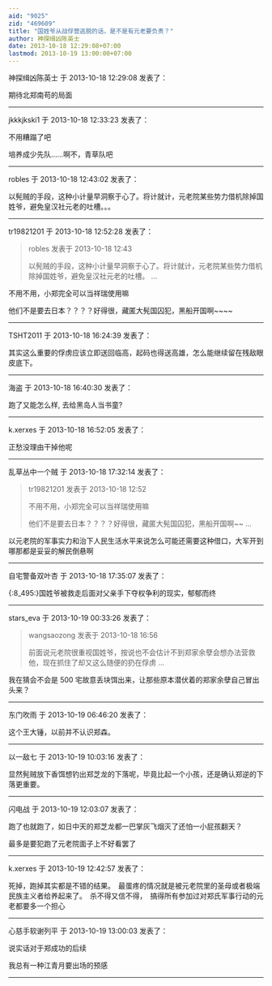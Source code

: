 ```yaml
---
aid: "9025"
zid: "469609"
title: "国姓爷从战俘营逃脱的话，是不是有元老要负责？"
author: 神探缉凶陈英士
date: 2013-10-18 12:29:08+07:00
lastmod: 2013-10-19 13:00:00+07:00
---
```


神探缉凶陈英士 于 2013-10-18 12:29:08 发表了：

期待北郑南苟的局面

---

jkkkjkski1 于 2013-10-18 12:33:23 发表了：

不用糟蹋了吧

培养成少先队……啊不，青草队吧

---

robles 于 2013-10-18 12:43:02 发表了：

以髡贼的手段，这种小计量早洞察于心了。将计就计，元老院某些势力借机除掉国姓爷，避免皇汉社元老的吐槽。。。

---

tr19821201 于 2013-10-18 12:52:28 发表了：

> robles 发表于 2013-10-18 12:43
>
> 以髡贼的手段，这种小计量早洞察于心了。将计就计，元老院某些势力借机除掉国姓爷，避免皇汉社元老的吐槽。 ...

不用不用，小郑完全可以当祥瑞使用嘛

他们不是要去日本？？？？好得很，藏匿大髡国囚犯，黑船开国啊~~~~

---

TSHT2011 于 2013-10-18 16:24:39 发表了：

其实这么重要的俘虏应该立即送回临高，起码也得送高雄，怎么能继续留在残敌眼皮底下。

---

海盗 于 2013-10-18 16:40:30 发表了：

跑了又能怎么样, 去给黑岛人当书童?

---

k.xerxes 于 2013-10-18 16:52:05 发表了：

正愁没理由干掉他呢

---

乱草丛中一个贼 于 2013-10-18 17:32:14 发表了：

> tr19821201 发表于 2013-10-18 12:52
>
> 不用不用，小郑完全可以当祥瑞使用嘛
>
> 他们不是要去日本？？？？好得很，藏匿大髡国囚犯，黑船开国啊~~ ...

以元老院的军事实力和治下人民生活水平来说怎么可能还需要这种借口，大军开到哪那都是妥妥的解民倒悬啊

---

自宅警备双叶杏 于 2013-10-18 17:35:07 发表了：

{:8_495:}国姓爷被救走后面对父亲手下夺权争利的现实，郁郁而终

---

stars_eva 于 2013-10-19 00:33:26 发表了：

> wangsaozong 发表于 2013-10-18 16:56
>
> 前面说元老院很重视国姓爷，按说也不会估计不到郑家余孽会想办法营救他，现在抓住了却又这么随便的扔在俘虏 ...

我在猜会不会是 500 宅故意丢块饵出来，让那些原本潜伏着的郑家余孽自己冒出头来？

---

东门吹雨 于 2013-10-19 06:46:20 发表了：

这个王大锤，以前并不认识郑森。

---

以一敌七 于 2013-10-19 10:03:16 发表了：

显然髡贼放下香饵想钓出郑芝龙的下落呢，毕竟比起一个小孩，还是确认郑逆的下落更重要。

---

闪电战 于 2013-10-19 12:03:07 发表了：

跑了也就跑了，如日中天的郑芝龙都一巴掌灰飞烟灭了还怕一小屁孩翻天？

最多是要犯跑了元老院面子上不好看罢了

---

k.xerxes 于 2013-10-19 12:42:57 发表了：

死掉，跑掉其实都是不错的结果。　最蛋疼的情况就是被元老院里的圣母或者极端民族主义者给养起来了。　杀不得又信不得，　搞得所有参加过对郑氏军事行动的元老都要多一个担心

---

心慈手软谢列平 于 2013-10-19 13:00:03 发表了：

说实话对于郑成功的后续

我总有一种江青月要出场的预感

---
